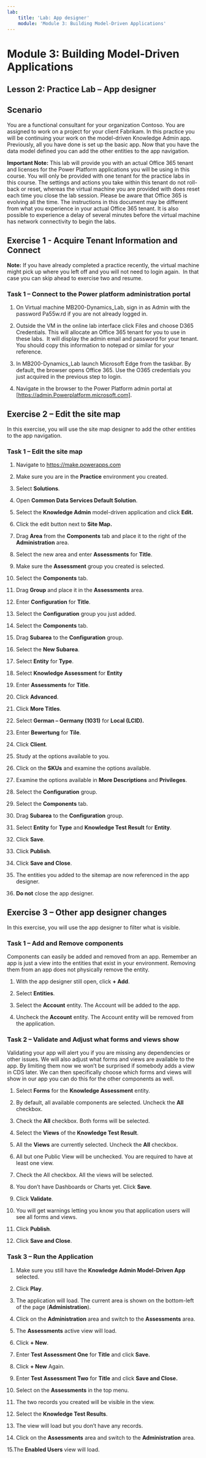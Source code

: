 ```yaml
---
lab:
    title: 'Lab: App designer'
    module: 'Module 3: Building Model-Driven Applications'
---
```


Module 3: Building Model-Driven Applications
============================================

## Lesson 2: Practice Lab – App designer

Scenario
--------

You are a functional consultant for your organization Contoso. You are assigned
to work on a project for your client Fabrikam. In this practice you will be
continuing your work on the model-driven Knowledge Admin app. Previously, all
you have done is set up the basic app. Now that you have the data model defined
you can add the other entities to the app navigation.

**Important Note:** This lab will provide you with an actual Office 365 tenant
and licenses for the Power Platform applications you will be using in this
course. You will only be provided with one tenant for the practice labs in this
course. The settings and actions you take within this tenant do not roll-back or
reset, whereas the virtual machine you are provided with does reset each time
you close the lab session. Please be aware that Office 365 is evolving all the time. The
instructions in this document may be different from what you experience in your
actual Office 365 tenant. It is also possible to experience a delay of several
minutes before the virtual machine has network connectivity to begin the labs.

Exercise 1 - Acquire Tenant Information and Connect
---------------------------------------------------

**Note:** If you have already completed a practice recently, the virtual machine
might pick up where you left off and you will not need to login again.  In that
case you can skip ahead to exercise two and resume.

### Task 1 – Connect to the Power platform administration portal

1.  On Virtual machine MB200-Dynamics_Lab, sign in as Admin with the password
    Pa55w.rd if you are not already logged in.

2.  Outside the VM in the online lab interface click Files and choose D365
    Credentials. This will allocate an Office 365 tenant for you to use in these
    labs.  It will display the admin email and password for your tenant.  You
    should copy this information to notepad or similar for your reference.

3.  In MB200-Dynamics_Lab launch Microsoft Edge from the taskbar. By default,
    the browser opens Office 365. Use the O365 credentials you just acquired in
    the previous step to login.

4.  Navigate in the browser to the Power Platform admin portal at
    [https://admin.Powerplatform.microsoft.com].

Exercise 2 – Edit the site map 
-------------------------------

In this exercise, you will use the site map designer to add the other entities
to the app navigation.

### Task 1 – Edit the site map

1.  Navigate to <https://make.powerapps.com>

2.  Make sure you are in the **Practice** environment you created.

3.  Select **Solutions**.

4.  Open **Common Data Services Default Solution**.

5.  Select the **Knowledge Admin** model-driven application and click **Edit.**

6.  Click the edit button next to **Site Map.**

7.  Drag **Area** from the **Components** tab and place it to the right of the
    **Administration** area.

8.  Select the new area and enter **Assessments** for **Title**.

9.  Make sure the **Assessment** group you created is selected.

10. Select the **Components** tab.

11. Drag **Group** and place it in the **Assessments** area.

12. Enter **Configuration** for **Title**.

13. Select the **Configuration** group you just added.

14. Select the **Components** tab.

15. Drag **Subarea** to the **Configuration** group.

16. Select the **New Subarea**.

17. Select **Entity** for **Type**.

18. Select **Knowledge Assessment** for **Entity**

19. Enter **Assessments** for **Title**.

20. Click **Advanced**.

21. Click **More Titles**.

22. Select **German – Germany (1031)** for **Local (LCID).**

23. Enter **Bewertung** for **Tile**.

24. Click **Client**.

25. Study at the options available to you.

26. Click on the **SKUs** and examine the options available.

27. Examine the options available in **More Descriptions** and **Privileges**.

28. Select the **Configuration** group.

29. Select the **Components** tab.

30. Drag **Subarea** to the **Configuration** group.

31. Select **Entity** for **Type** and **Knowledge Test Result** for **Entity**.

32. Click **Save**.

33. Click **Publish**.

34. Click **Save and Close**.

35. The entities you added to the sitemap are now referenced in the app
    designer.

36. **Do not** close the app designer.

Exercise 3 – Other app designer changes
---------------------------------------

In this exercise, you will use the app designer to filter what is visible.

### Task 1 – Add and Remove components

Components can easily be added and removed from an app. Remember an app is just
a view into the entities that exist in your environment. Removing them from an
app does not physically remove the entity.

1.  With the app designer still open, click **+ Add**.

2.  Select **Entities**.

3.  Select the **Account** entity. The Account will be added to the app.

4.  Uncheck the **Account** entity. The Account entity will be removed from the
    application.

### Task 2 – Validate and Adjust what forms and views show

Validating your app will alert you if you are missing any dependencies or other
issues. We will also adjust what forms and views are available to the app. By
limiting them now we won’t be surprised if somebody adds a view in CDS later. We
can then specifically choose which forms and views will show in our app you can
do this for the other components as well.

1.  Select **Forms** for the **Knowledge Assessment** entity.

2.  By default, all available components are selected. Uncheck the **All**
    checkbox.

4.  Check the **All** checkbox. Both forms will be selected.

5.  Select the **Views** of the **Knowledge Test Result**.

6.  All the **Views** are currently selected. Uncheck the **All** checkbox.

7.  All but one Public View will be unchecked. You are required to have at least
    one view.

8.  Check the All checkbox. All the views will be selected.

9.  You don’t have Dashboards or Charts yet. Click **Save**.

10. Click **Validate**.

11. You will get warnings letting you know you that application users will see
    all forms and views.

12. Click **Publish**.

13. Click **Save and Close**.

### Task 3 – Run the Application

1.  Make sure you still have the **Knowledge Admin Model-Driven App**
    selected.

2.  Click **Play**.

3.  The application will load. The current area is shown on the bottom-left of
    the page (**Administration**).

4.  Click on the **Administration** area and switch to the **Assessments** area.

5.  The **Assessments** active view will load.

6.  Click **+ New**.

7.  Enter **Test Assessment One** for **Title** and click **Save.**

8.  Click **+ New** Again.

9.  Enter **Test Assessment Two** for **Title** and click **Save and Close.**

10. Select on the **Assessments** in the top menu.

11. The two records you created will be visible in the view.

12. Select the **Knowledge Test Results**.

13. The view will load but you don’t have any records.

14. Click on the **Assessments** area and switch to the **Administration** area.

15.The **Enabled Users** view will load.
